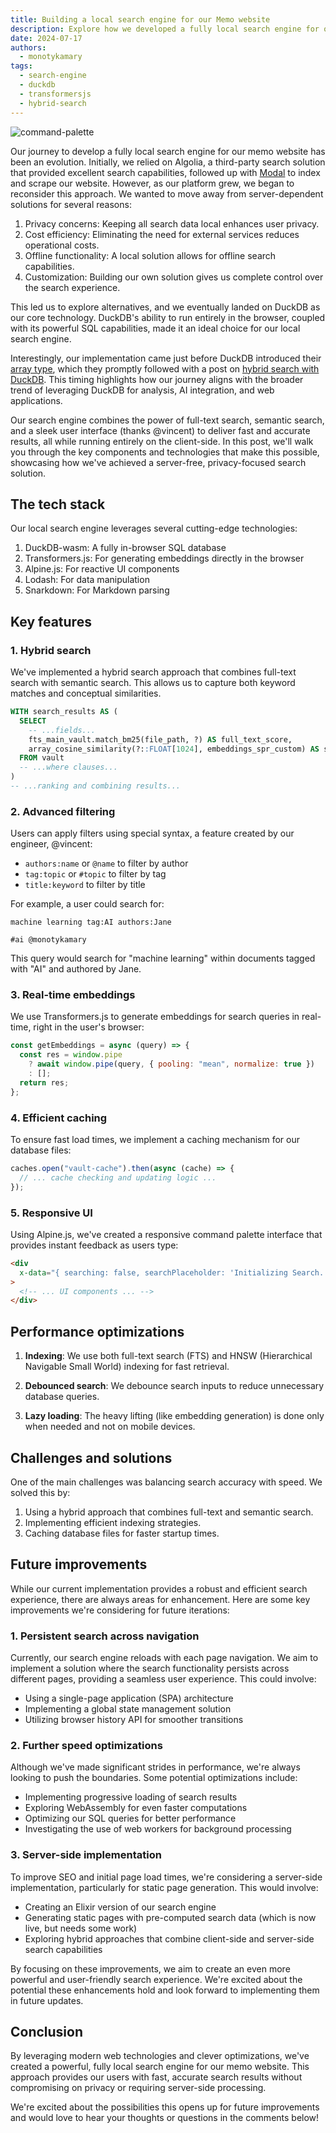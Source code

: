```yaml
---
title: Building a local search engine for our Memo website
description: Explore how we developed a fully local search engine for our memo website using DuckDB-wasm, Transformers.js, and Alpine.js. Learn about hybrid search techniques, real-time embeddings, and performance optimizations that deliver fast and accurate results without compromising on privacy or requiring server-side processing.
date: 2024-07-17
authors:
  - monotykamary
tags:
  - search-engine
  - duckdb
  - transformersjs
  - hybrid-search
---
```


![command-palette](assets/creating-a-fully-local-search-engine-on-memo-search.webp)

Our journey to develop a fully local search engine for our memo website has been an evolution. Initially, we relied on Algolia, a third-party search solution that provided excellent search capabilities, followed up with [Modal](https://modal.com/docs/examples/algolia_indexer) to index and scrape our website. However, as our platform grew, we began to reconsider this approach. We wanted to move away from server-dependent solutions for several reasons:

1. Privacy concerns: Keeping all search data local enhances user privacy.
2. Cost efficiency: Eliminating the need for external services reduces operational costs.
3. Offline functionality: A local solution allows for offline search capabilities.
4. Customization: Building our own solution gives us complete control over the search experience.

This led us to explore alternatives, and we eventually landed on DuckDB as our core technology. DuckDB's ability to run entirely in the browser, coupled with its powerful SQL capabilities, made it an ideal choice for our local search engine.

Interestingly, our implementation came just before DuckDB introduced their [array type](https://duckdb.org/docs/sql/data_types/array), which they promptly followed with a post on [hybrid search with DuckDB](https://motherduck.com/blog/search-using-duckdb-part-3/). This timing highlights how our journey aligns with the broader trend of leveraging DuckDB for analysis, AI integration, and web applications.

Our search engine combines the power of full-text search, semantic search, and a sleek user interface (thanks @vincent) to deliver fast and accurate results, all while running entirely on the client-side. In this post, we'll walk you through the key components and technologies that make this possible, showcasing how we've achieved a server-free, privacy-focused search solution.

## The tech stack

Our local search engine leverages several cutting-edge technologies:

1. DuckDB-wasm: A fully in-browser SQL database
2. Transformers.js: For generating embeddings directly in the browser
3. Alpine.js: For reactive UI components
4. Lodash: For data manipulation
5. Snarkdown: For Markdown parsing

## Key features

### 1. Hybrid search

We've implemented a hybrid search approach that combines full-text search with semantic search. This allows us to capture both keyword matches and conceptual similarities.

```sql
WITH search_results AS (
  SELECT
    -- ...fields...
    fts_main_vault.match_bm25(file_path, ?) AS full_text_score,
    array_cosine_similarity(?::FLOAT[1024], embeddings_spr_custom) AS similarity
  FROM vault
  -- ...where clauses...
)
-- ...ranking and combining results...
```

### 2. Advanced filtering

Users can apply filters using special syntax, a feature created by our engineer, @vincent:

- `authors:name` or `@name` to filter by author
- `tag:topic` or `#topic` to filter by tag
- `title:keyword` to filter by title

For example, a user could search for:

```
machine learning tag:AI authors:Jane
```

```
#ai @monotykamary
```

This query would search for "machine learning" within documents tagged with "AI" and authored by Jane.

### 3. Real-time embeddings

We use Transformers.js to generate embeddings for search queries in real-time, right in the user's browser:

```javascript
const getEmbeddings = async (query) => {
  const res = window.pipe
    ? await window.pipe(query, { pooling: "mean", normalize: true })
    : [];
  return res;
};
```

### 4. Efficient caching

To ensure fast load times, we implement a caching mechanism for our database files:

```javascript
caches.open("vault-cache").then(async (cache) => {
  // ... cache checking and updating logic ...
});
```

### 5. Responsive UI

Using Alpine.js, we've created a responsive command palette interface that provides instant feedback as users type:

```html
<div
  x-data="{ searching: false, searchPlaceholder: 'Initializing Search...', ... }"
>
  <!-- ... UI components ... -->
</div>
```

## Performance optimizations

1. **Indexing**: We use both full-text search (FTS) and HNSW (Hierarchical Navigable Small World) indexing for fast retrieval.

2. **Debounced search**: We debounce search inputs to reduce unnecessary database queries.

3. **Lazy loading**: The heavy lifting (like embedding generation) is done only when needed and not on mobile devices.

## Challenges and solutions

One of the main challenges was balancing search accuracy with speed. We solved this by:

1. Using a hybrid approach that combines full-text and semantic search.
2. Implementing efficient indexing strategies.
3. Caching database files for faster startup times.

## Future improvements

While our current implementation provides a robust and efficient search experience, there are always areas for enhancement. Here are some key improvements we're considering for future iterations:

### 1. Persistent search across navigation

Currently, our search engine reloads with each page navigation. We aim to implement a solution where the search functionality persists across different pages, providing a seamless user experience. This could involve:

- Using a single-page application (SPA) architecture
- Implementing a global state management solution
- Utilizing browser history API for smoother transitions

### 2. Further speed optimizations

Although we've made significant strides in performance, we're always looking to push the boundaries. Some potential optimizations include:

- Implementing progressive loading of search results
- Exploring WebAssembly for even faster computations
- Optimizing our SQL queries for better performance
- Investigating the use of web workers for background processing

### 3. Server-side implementation

To improve SEO and initial page load times, we're considering a server-side implementation, particularly for static page generation. This would involve:

- Creating an Elixir version of our search engine
- Generating static pages with pre-computed search data (which is now live, but needs some work)
- Exploring hybrid approaches that combine client-side and server-side search capabilities

By focusing on these improvements, we aim to create an even more powerful and user-friendly search experience. We're excited about the potential these enhancements hold and look forward to implementing them in future updates.

## Conclusion

By leveraging modern web technologies and clever optimizations, we've created a powerful, fully local search engine for our memo website. This approach provides our users with fast, accurate search results without compromising on privacy or requiring server-side processing.

We're excited about the possibilities this opens up for future improvements and would love to hear your thoughts or questions in the comments below!

